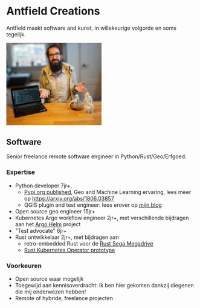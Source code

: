 <link type="text/css" rel="stylesheet" href="static/style/style.css">

# Antfield Creations

Antfield maakt software and kunst, in willekeurige volgorde en soms tegelijk.

<img src="static/img/showcase.png" height="50%" width="50%" alt="Software en kunst???">

## Software

Senior freelance remote software engineer in Python/Rust/Geo/Erfgoed.

### Expertise

- Python developer 7jr+, 
  - [Pypi.org published](https://pypi.org/project/deep-geometry), Geo and Machine Learning
    ervaring, lees meer op https://arxiv.org/abs/1806.03857
  - QGIS plugin and test engineer: lees erover
    op [mijn blog](https://reinvantveer.github.io/2021/04/10/qgis-plugin-development.html)
- Open source geo engineer 15jr+
- Kubernetes Argo workflow engineer 2jr+, met verschillende bijdragen aan
  het [Argo Helm](https://github.com/argoproj/argo-helm) project
- "Test advocate" 6jr+
- Rust ontwikkelaar 2jr+, met bijdragen aan 
  - retro-embedded Rust voor de [Rust Sega Megadrive](https://github.com/ricky26/rust-mega-drive) 
  - [Rust Kubernetes Operator prototype](https://github.com/Pscheidl/rust-kubernetes-operator-example/pull/6)

### Voorkeuren
- Open source waar mogelijk
- Toegewijd aan kennisoverdracht: ik ben hier gekomen dankzij diegenen die mij onderwezen hebben!
- Remote of hybride, freelance projecten
